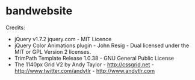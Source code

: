 bandwebsite
=============

Credits:

- jQuery v1.7.2 jquery.com - MIT Licence
- jQuery Color Animations plugin - John Resig - Dual licensed under the MIT or GPL Version 2 licenses.
- TrimPath Template Release 1.0.38  - GNU General Public License
- The 1140px Grid V2 by Andy Taylor - http://cssgrid.net - http://www.twitter.com/andytlr - http://www.andytlr.com 

